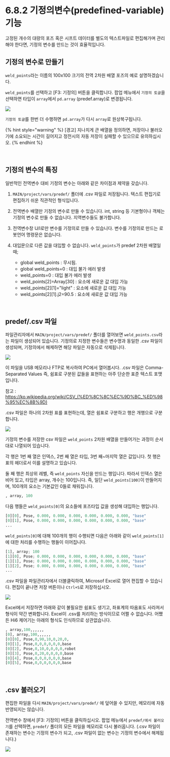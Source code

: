 ﻿# 6.8.2 기정의변수(predefined-variable) 기능

고정된 개수의 대량의 포즈 혹은 시프트 데이터를 별도의 텍스트파일로 편집해가며 관리해야 한다면, 기정의 변수를 만드는 것이 효율적입니다.

## 기정의 변수로 만들기

`weld_points`라는 이름의 100x100 크기의 전역 2차원 배열 포즈의 예로 설명하겠습니다.

`weld_points`를 선택하고 [F3: 기정의] 버튼을 클릭합니다. 팝업 메뉴에서 `기정의 토글`을 선택하면 타입이 `array`에서 `pd.array` (predef.array)로 변경됩니다.

![](../../_assets/tp630/panel-gvar/predef0.png)

`기정의 토글`를 한번 더 수행하면 `pd.array`가 다시 `array`로 원상복구됩니다.


{% hint style="warning" %}
\[경고\] 지나치게 큰 배열을 정의하면, 저장이나 불러오기에 소요되는 시간이 길어지고 정전시의 자동 저장이 실패할 수 있으므로 유의하십시오.
{% endhint %}

<br>

## 기정의 변수의 특징

일반적인 전역변수 대비 기정의 변수는 아래와 같은 차이점과 제약을 갖습니다.

1) `MAIN/project/vars/predef/` 폴더에 .csv 파일로 저장됩니다. 텍스트 편집기로 편집하기 쉬운 직관적인 형식입니다.
2) 전역변수 배열만 기정의 변수로 만들 수 있습니다. int, string 등 기본형이나 객체는 기정의 변수로 만들 수 없습니다. 지역변수들도 불가합니다.
3) 전역변수창 U/I로만 변수를 기정의로 만들 수 있습니다. 변수를 기정의로 만드는 로봇언어 명령문은 없습니다.
4) 대입문으로 다른 값을 대입할 수 없습니다. `weld_points`가 predef 2차원 배열일 때;

    - global weld_points : 무시됨.
    - global weld_points=0 : 대입 불가 에러 발생
    - weld_points=0 : 대입 불가 에러 발생
    - weld_points[2]=Array[30] : 요소에 새로운 값 대입 가능
    - weld_points[2][1]="light" : 요소에 새로운 값 대입 가능
    - weld_points[2][1].j2=90.5 : 요소에 새로운 값 대입 가능

<br>

## predef/.csv 파일

파일관리자에서 `MAIN/project/vars/predef/` 폴더를 열어보면 `weld_points.csv`라는 파일이 생성되어 있습니다. 기정의로 지정한 변수들은 변수명과 동일한 .csv 파일이 생성되며, 기정의에서 해제하면 해당 파일은 자동으로 삭제됩니다.

![](../../_assets/tp630/panel-gvar/predef1.png)

이 파일을 USB 메모리나 FTP로 복사하여 PC에서 열어봅시다. .csv 파일은 Comma-Separated Values 즉, 쉼표로 구분된 값들을 표현하는 아주 단순한 표준 텍스트 포맷입니다.

참고 : https://ko.wikipedia.org/wiki/CSV_(%ED%8C%8C%EC%9D%BC_%ED%98%95%EC%8B%9D)

.csv 파일은 하나의 2차원 표를 표현하는데, 열은 쉼표로 구분하고 행은 개행으로 구분합니다.

![](../../_assets/tp630/panel-gvar/predef2.png)

기정의 변수를 저장한 csv 파일은 `weld_points` 2차원 배열을 만들어가는 과정이 순서대로 나열되어 있습니다.

각 행은 1번 째 열은 인덱스, 2번 째 열은 타입, 3번 째~마지막 열은 값입니다. 첫 행은 표의 헤더로서 이를 설명하고 있습니다.

둘 째 행은 최상위 레벨, 즉 `weld_points` 자신을 만드는 행입니다. 따라서 인덱스 열은 비어 있고, 타입은 array, 개수는 100입니다. 즉, 일단 `weld_points[100]`이 만들어지며, 100개의 요소는 기본값인 0들로 채워집니다.

```python
, array, 100
```

다음 행들은 `weld_points[0]`의 요소들에 포즈타입 값을 생성해 대입하는 행입니다.

```python
[0][0], Pose, 0.000, 0.000, 0.000, 0.000, 0.000, 0.000, "base"
[0][1], Pose, 0.000, 0.000, 0.000, 0.000, 0.000, 0.000, "base"
...
```

`weld_points[0]`에 대해 100개의 행이 수행되면 다음은 아래와 같이 `weld_points[1]`에 대한 처리를 수행하는 행들이 이어집니다.

```python
[1], array; 100
[1][0], Pose; 0.000, 0.000, 0.000, 0.000, 0.000, 0.000, "base"
[1][1], Pose; 0.000, 0.000, 0.000, 0.000, 0.000, 0.000, "base"
[1][2], Pose; 0.000, 0.000, 0.000, 0.000, 0.000, 0.000, "base"
...
```

.csv 파일을 파일관리자에서 더블클릭하여, Microsof Excel로 열어 편집할 수 있습니다. 편집이 끝나면 저장 버튼이나 `Ctrl+S`로 저장하십시오.

![](../../_assets/tp630/panel-gvar/predef3.png)

Excel에서 저장하면 아래와 같이 불필요한 쉼표도 생기고, 좌표계의 따옴표도 사라져서 형식이 약간 변화합니다. Excel이 .csv를 처리하는 방식이므로 어쩔 수 없습니다. 어쨌든 Hi6 제어기는 아래의 형식도 인식하므로 상관없습니다.

```python
, array,100,,,,,,
[0], array,100,,,,,,
[0][0], Pose,0,90,10,0,20,0,
[0][1], Pose,0,0,0,0,0,0,base
[0][2], Pose,0,10,0,0,0,0,robot
[0][3], Pose,0,20,0,0,0,0,base
[0][4], Pose,0,0,0,0,0,0,base
[0][5], Pose,0,0,0,0,0,0,base
```

<br>

## .csv 불러오기

편집한 파일을 다시 `MAIN/project/vars/predef/` 에 덮어쓸 수 있지만, 메모리에 자동 반영되지는 않습니다.

전역변수 창에서 [F3: 기정의] 버튼을 클릭하십시오. 팝업 메뉴에서 `predef/에서 불러오기`를 선택하면, `predef/` 폴더의 모든 파일을 메모리로 다시 불러옵니다.
(.csv 파일이 존재하는 변수는 기정의 변수가 되고, .csv 파일이 없는 변수는 기정의 변수에서 해제됩니다.)

![](../../_assets/tp630/panel-gvar/predef0.png)

